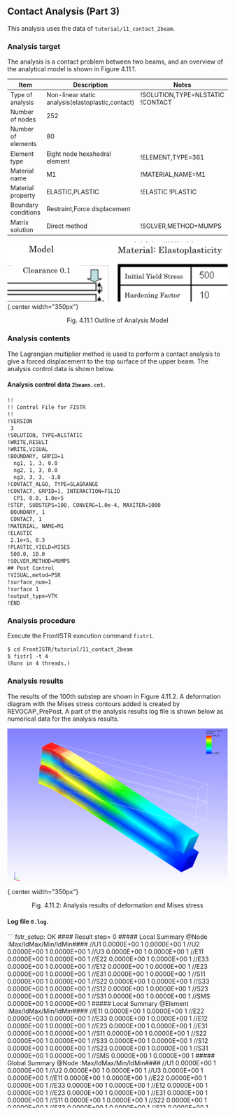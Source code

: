 ## Contact Analysis (Part 3)

This analysis uses the data of `tutorial/11_contact_2beam`.

### Analysis target

The analysis is a contact problem between two beams, and an overview of the analytical model is shown in Figure 4.11.1.

 | Item              | Description                                     | Notes                          | Reference |
 |-------------------|-------------------------------------------------|--------------------------------|-----------|
 |Type of analysis   |Non-linear static analysis(elastoplastic,contact)|!SOLUTION,TYPE=NLSTATIC !CONTACT|           |
 |Number of nodes    |252                                              |                                |           |
 |Number of elements |80                                               |                                |           |
 |Element type       |Eight node hexahedral element                    |!ELEMENT,TYPE=361               |           |
 |Material name      |M1                                               |!MATERIAL,NAME=M1               |           |
 |Material property  |ELASTIC,PLASTIC                                  |!ELASTIC !PLASTIC               |           |
 |Boundary conditions|Restraint,Force displacement                     |                                |           |
 |Matrix solution    |Direct method                                    |!SOLVER,METHOD=MUMPS            |           |

![Outline of Analysis Model](./media/tutorial11_01.png){.center width="350px"}
<div style="text-align: center;">
Fig. 4.11.1 Outline of Analysis Model
</div>

### Analysis contents

The Lagrangian multiplier method is used to perform a contact analysis to give a forced displacement to the top surface of the upper beam. The analysis control data is shown below.

#### Analysis control data `2beams.cnt`.

```
!!
!! Control File for FISTR
!!
!VERSION
 3
!SOLUTION, TYPE=NLSTATIC
!WRITE,RESULT
!WRITE,VISUAL
!BOUNDARY, GRPID=1
  ng1, 1, 3, 0.0
  ng2, 1, 3, 0.0
  ng3, 3, 3, -3.0
!CONTACT_ALGO, TYPE=SLAGRANGE
!CONTACT, GRPID=1, INTERACTION=FSLID
  CP1, 0.0, 1.0e+5
!STEP, SUBSTEPS=100, CONVERG=1.0e-4, MAXITER=1000
 BOUNDARY, 1
 CONTACT, 1
!MATERIAL, NAME=M1
!ELASTIC
 2.1e+5, 0.3
!PLASTIC,YIELD=MISES
 500.0, 10.0
!SOLVER,METHOD=MUMPS
## Post Control
!VISUAL,metod=PSR
!surface_num=1
!surface 1
!output_type=VTK
!END
```

### Analysis procedure

Execute the FrontISTR execution command `fistr1`.

```
$ cd FrontISTR/tutorial/11_contact_2beam
$ fistr1 -t 4
(Runs in 4 threads.)
```

### Analysis results

The results of the 100th substep are shown in Figure 4.11.2. A deformation diagram with the Mises stress contours added is created by REVOCAP_PrePost. A part of the analysis results log file is shown below as numerical data for the analysis results.

![Analysis results of deformation and Mises stress](./media/tutorial11_02.png){.center width="350px"}
<div style="text-align: center;">
Fig. 4.11.2: Analysis results of deformation and Mises stress
</div>

#### Log file `0.log`.

<div style="height: 400px; overflow-y: scroll;">
```
 fstr_setup: OK
#### Result step=     0
 ##### Local Summary @Node    :Max/IdMax/Min/IdMin####
 //U1    0.0000E+00         1  0.0000E+00         1
 //U2    0.0000E+00         1  0.0000E+00         1
 //U3    0.0000E+00         1  0.0000E+00         1
 //E11   0.0000E+00         1  0.0000E+00         1
 //E22   0.0000E+00         1  0.0000E+00         1
 //E33   0.0000E+00         1  0.0000E+00         1
 //E12   0.0000E+00         1  0.0000E+00         1
 //E23   0.0000E+00         1  0.0000E+00         1
 //E31   0.0000E+00         1  0.0000E+00         1
 //S11   0.0000E+00         1  0.0000E+00         1
 //S22   0.0000E+00         1  0.0000E+00         1
 //S33   0.0000E+00         1  0.0000E+00         1
 //S12   0.0000E+00         1  0.0000E+00         1
 //S23   0.0000E+00         1  0.0000E+00         1
 //S31   0.0000E+00         1  0.0000E+00         1
 //SMS   0.0000E+00         1  0.0000E+00         1
 ##### Local Summary @Element :Max/IdMax/Min/IdMin####
 //E11   0.0000E+00         1  0.0000E+00         1
 //E22   0.0000E+00         1  0.0000E+00         1
 //E33   0.0000E+00         1  0.0000E+00         1
 //E12   0.0000E+00         1  0.0000E+00         1
 //E23   0.0000E+00         1  0.0000E+00         1
 //E31   0.0000E+00         1  0.0000E+00         1
 //S11   0.0000E+00         1  0.0000E+00         1
 //S22   0.0000E+00         1  0.0000E+00         1
 //S33   0.0000E+00         1  0.0000E+00         1
 //S12   0.0000E+00         1  0.0000E+00         1
 //S23   0.0000E+00         1  0.0000E+00         1
 //S31   0.0000E+00         1  0.0000E+00         1
 //SMS   0.0000E+00         1  0.0000E+00         1
 ##### Global Summary @Node    :Max/IdMax/Min/IdMin####
 //U1    0.0000E+00         1  0.0000E+00         1
 //U2    0.0000E+00         1  0.0000E+00         1
 //U3    0.0000E+00         1  0.0000E+00         1
 //E11   0.0000E+00         1  0.0000E+00         1
 //E22   0.0000E+00         1  0.0000E+00         1
 //E33   0.0000E+00         1  0.0000E+00         1
 //E12   0.0000E+00         1  0.0000E+00         1
 //E23   0.0000E+00         1  0.0000E+00         1
 //E31   0.0000E+00         1  0.0000E+00         1
 //S11   0.0000E+00         1  0.0000E+00         1
 //S22   0.0000E+00         1  0.0000E+00         1
 //S33   0.0000E+00         1  0.0000E+00         1
 //S12   0.0000E+00         1  0.0000E+00         1
 //S23   0.0000E+00         1  0.0000E+00         1
 //S31   0.0000E+00         1  0.0000E+00         1
 //SMS   0.0000E+00         1  0.0000E+00         1
 ##### Global Summary @Element :Max/IdMax/Min/IdMin####
 //E11   0.0000E+00         1  0.0000E+00         1
 //E22   0.0000E+00         1  0.0000E+00         1
 //E33   0.0000E+00         1  0.0000E+00         1
 //E12   0.0000E+00         1  0.0000E+00         1
 //E23   0.0000E+00         1  0.0000E+00         1
 //E31   0.0000E+00         1  0.0000E+00         1
 //S11   0.0000E+00         1  0.0000E+00         1
 //S22   0.0000E+00         1  0.0000E+00         1
 //S33   0.0000E+00         1  0.0000E+00         1
 //S12   0.0000E+00         1  0.0000E+00         1
 //S23   0.0000E+00         1  0.0000E+00         1
 //S31   0.0000E+00         1  0.0000E+00         1
 //SMS   0.0000E+00         1  0.0000E+00         1

 ...

#### Result step=   100
 ##### Local Summary @Node    :Max/IdMax/Min/IdMin####
 //U1    1.4052E-01       196 -6.1114E-01         6
 //U2    4.5562E-02        11 -4.5562E-02       195
 //U3    0.0000E+00         1 -3.0000E+00         8
 //E11   1.5391E-01        11 -1.2825E-01        49
 //E22   5.8868E-02        49 -7.4361E-02       195
 //E33   7.2825E-02       152 -8.2406E-02       132
 //E12   8.9678E-02         7 -8.9678E-02       192
 //E23   9.9327E-02        11 -9.9327E-02       195
 //E31   8.0649E-02       153 -1.3281E-01         7
 //S11   5.7908E+02       132 -6.3560E+02        89
 //S22   1.3056E+02         3 -1.2707E+02        10
 //S33   1.5273E+02         3 -1.4227E+02         1
 //S12   1.4313E+02         3 -1.4313E+02       129
 //S23   1.8051E+02       109 -1.8051E+02       172
 //S31   1.5818E+02       153 -2.4710E+02       194
 //SMS   6.2325E+02       152  8.3543E+00       128
 ##### Local Summary @Element :Max/IdMax/Min/IdMin####
 //E11   8.2835E-02        43 -5.4976E-02         2
 //E22   1.7707E-02        44 -2.6416E-02        43
 //E33   3.7575E-02         2 -5.6705E-02        22
 //E12   1.0513E-11         2 -2.5044E-11        22
 //E23   6.2706E-12         2 -1.8208E-11        42
 //E31   2.2838E-02         2 -6.5650E-02        43
 //S11   5.3959E+02        21 -4.8101E+02         1
 //S22   1.9112E+02        21 -2.2398E+02         1
 //S33   4.5634E+01        25 -6.1476E+01         1
 //S12   3.4435E-07         2 -2.4339E-07        42
 //S23   5.4042E-07         1 -6.6410E-07        22
 //S31   1.0158E+02         4 -1.3326E+02        24
 //SMS   4.6388E+02        22  1.0584E+01        20
 ##### Global Summary @Node    :Max/IdMax/Min/IdMin####
 //U1    1.4052E-01       196 -6.1114E-01         6
 //U2    4.5562E-02        11 -4.5562E-02       195
 //U3    0.0000E+00         1 -3.0000E+00         8
 //E11   1.5391E-01        11 -1.2825E-01        49
 //E22   5.8868E-02        49 -7.4361E-02       195
 //E33   7.2825E-02       152 -8.2406E-02       132
 //E12   8.9678E-02         7 -8.9678E-02       192
 //E23   9.9327E-02        11 -9.9327E-02       195
 //E31   8.0649E-02       153 -1.3281E-01         7
 //S11   5.7908E+02       132 -6.3560E+02        89
 //S22   1.3056E+02         3 -1.2707E+02        10
 //S33   1.5273E+02         3 -1.4227E+02         1
 //S12   1.4313E+02         3 -1.4313E+02       129
 //S23   1.8051E+02       109 -1.8051E+02       172
 //S31   1.5818E+02       153 -2.4710E+02       194
 //SMS   6.2325E+02       152  8.3543E+00       128
 ##### Global Summary @Element :Max/IdMax/Min/IdMin####
 //E11   8.2835E-02        43 -5.4976E-02         2
 //E22   1.7707E-02        44 -2.6416E-02        43
 //E33   3.7575E-02         2 -5.6705E-02        22
 //E12   1.0513E-11         2 -2.5044E-11        22
 //E23   6.2706E-12         2 -1.8208E-11        42
 //E31   2.2838E-02         2 -6.5650E-02        43
 //S11   5.3959E+02        21 -4.8101E+02         1
 //S22   1.9112E+02        21 -2.2398E+02         1
 //S33   4.5634E+01        25 -6.1476E+01         1
 //S12   3.4435E-07         2 -2.4339E-07        42
 //S23   5.4042E-07         1 -6.6410E-07        22
 //S31   1.0158E+02         4 -1.3326E+02        24
 //SMS   4.6388E+02        22  1.0584E+01        20
```
</div>


